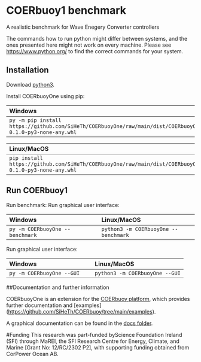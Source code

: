 # COERbuoy1 benchmark
A realistic benchmark for Wave Enegery Converter controllers

The commands how to run python might differ between systems, and the ones presented here might not work on every machine. Please see https://www.python.org/ to find the correct commands for your system.

## Installation
Download [python3](https://www.python.org/downloads/).

Install COERbuoyOne using pip:

| Windows                   |
|:--------------------------|
|`py -m pip install https://github.com/SiHeTh/COERbuoyOne/raw/main/dist/COERbuoyOne-0.1.0-py3-none-any.whl`|             

| Linux/MacOS                     |
|:--------------------------------|
| `pip install https://github.com/SiHeTh/COERbuoyOne/raw/main/dist/COERbuoyOne-0.1.0-py3-none-any.whl`|

## Run COERbuoy1

Run benchmark:
Run graphical user interface:

| Windows                   | &nbsp;&nbsp; | Linux/MacOS                     |
|:--------------------------|--------------|:--------------------------------|
|`py -m COERbuoyOne --benchmark`| | `python3 -m COERbuoyOne --benchmark` |

Run graphical user interface:

| Windows                   | &nbsp;&nbsp; | Linux/MacOS                     |
|:--------------------------|--------------|:--------------------------------|
|`py -m COERbuoyOne --GUI`| | `python3 -m COERbuoyOne --GUI` |

##Documentation and further information

COERbuoyOne is an extension for the [COERbuoy platform](https://github.com/SiHeTh/COERbuoy), which provides further documentation and [examples] (https://github.com/SiHeTh/COERbuoy/tree/main/examples).

A graphical documentation can be found in the [docs folder](https://github.com/SiHeTh/COERbuoyOne/tree/master/docs).

#Funding
This research was part-funded byScience Foundation Ireland (SFI) through MaREI, the SFI Research Centre for Energy, Climate, and Marine [Grant No: 12/RC/2302 P2], with supporting funding obtained from CorPower Ocean AB.
